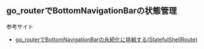 ## go_routerでBottomNavigationBarの状態管理

参考サイト
* [go_routerでBottomNavigationBarの永続化に挑戦する(StatefulShellRoute)](https://zenn.dev/flutteruniv_dev/articles/stateful_shell_route#%F0%9F%92%AB-%E5%AE%A3%E8%A8%80%E7%9A%84%E3%81%AA%E3%83%AB%E3%83%BC%E3%83%86%E3%82%A3%E3%83%B3%E3%82%B0%E3%81%AEnavigator2.0)